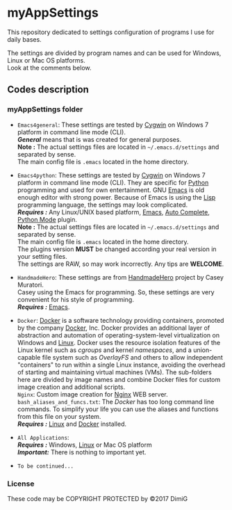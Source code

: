 myAppSettings
=============
This repository dedicated to settings configuration of programs I use for daily bases.

The settings are divided by program names and can be used for Windows, Linux or Mac OS platforms.<br>
Look at the comments below.

Codes description
-----------------

### myAppSettings folder

* `Emacs4general`: These settings are tested by [Cygwin][cygwin] on Windows 7 platform in command line mode (CLI).<br>
   ***General*** means that is was created for general purposes.<br>
   **Note :** The actual settings files are located in `~/.emacs.d/settings` and separated by sense.<br>
   The main config file is `.emacs` located in the home directory.

* `Emacs4python`: These settings are tested by [Cygwin][cygwin] on Windows 7 platform in command line mode (CLI).
   They are specific for [Python][python] programming and used for own entertainment.
   GNU [Emacs][emacs] is old enough editor with strong power.
   Because of Emacs is using the [Lisp][lisp] programming language, the settings may look complicated.<br>
   ***Requires :*** Any Linux/UNIX based platform, [Emacs][emacs], [Auto Complete][autocomplete], [Python Mode][pythonmode] plugin.<br>
   **Note :** The actual settings files are located in `~/.emacs.d/settings` and separated by sense.<br>
   The main config file is `.emacs` located in the home directory.<br>
   The plugins version **MUST** be changed according your real version in your setting files.<br>
   The settings are RAW, so may work incorrectly. Any tips are **WELCOME**.

* `HandmadeHero`: These settings are from [HandmadeHero][handmadehero] project by Casey Muratori.<br>
   Casey using the Emacs for programming. So, these settings are very convenient for his style of programming.<br>
   ***Requires :*** [Emacs][emacsdl].

* `Docker`: [Docker][docker] is a software technology providing containers, promoted by the company [Docker][docker], Inc. Docker provides an additional layer of abstraction and automation of operating-system-level virtualization on Windows and [Linux][linux]. Docker uses the resource isolation features of the Linux kernel such as *cgroups* and kernel *namespaces*, and a union-capable file system such as *OverlayFS* and others to allow independent "containers" to run within a single Linux instance, avoiding the overhead of starting and maintaining virtual machines (VMs). The sub-folders here are divided by image names and combine Docker files for custom image creation and additional scripts.<br>
   `Nginx`: Custom image creation for [Nginx][nginx] WEB server.<br>
   `bash_aliases_and_funcs.txt`: The *Docker* has too long command line commands. To simplify your life you can use the aliases and functions from this file on your system.<br>
   ***Requires :*** [Linux][linux] and [Docker][docker] installed.

* `All Applications`:<br>
   ***Requires :*** Windows, [Linux][linux] or Mac OS platform<br>
   ***Important:*** There is nothing to important yet.

* `To be continued...`

### License

These code may be COPYRIGHT PROTECTED by ©2017 DimiG

[cygwin]:http://www.cygwin.com
[python]:http://www.python.org
[emacs]:http://www.gnu.org/software/emacs
[lisp]:https://en.wikipedia.org/wiki/Lisp_%28programming_language%29
[autocomplete]:http://www.emacswiki.org/emacs/AutoComplete
[pythonmode]:https://launchpad.net/python-mode
[handmadehero]:https://handmadehero.org
[emacsdl]:http://mirror.tochlab.net/pub/gnu/emacs/windows/
[docker]:https://www.docker.com
[linux]:https://en.wikipedia.org/wiki/Linux
[nginx]:https://en.wikipedia.org/wiki/Nginx
